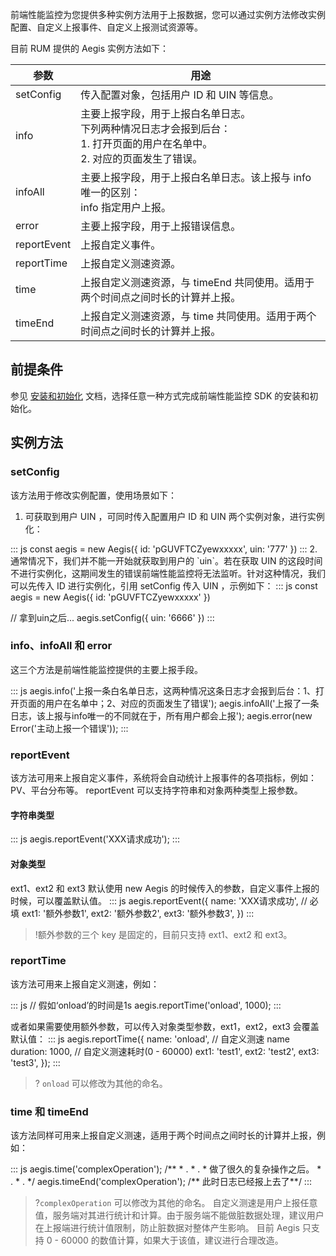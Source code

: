 ﻿前端性能监控为您提供多种实例方法用于上报数据，您可以通过实例方法修改实例配置、自定义上报事件、自定义上报测试资源等。

目前 RUM 提供的 Aegis 实例方法如下：  

| 参数 | 用途 |
|---------|---------|
| setConfig | 传入配置对象，包括用户 ID 和 UIN 等信息。|
|info|主要上报字段，用于上报白名单日志。<br>下列两种情况日志才会报到后台：<br>1. 打开页面的用户在名单中。<br>2. 对应的页面发生了错误。 |
|infoAll|主要上报字段，用于上报白名单日志。该上报与 info 唯一的区别： <br>info 指定用户上报。|infoAll 所有用户都会上报。|
|error|主要上报字段，用于上报错误信息。|
|reportEvent|上报自定义事件。|
|reportTime|上报自定义测速资源。|
|time|上报自定义测速资源，与 timeEnd 共同使用。适用于两个时间点之间时长的计算并上报。|
|timeEnd|上报自定义测速资源，与 time 共同使用。适用于两个时间点之间时长的计算并上报。|


## 前提条件
参见 [安装和初始化](https://cloud.tencent.com/document/product/1464/58553) 文档，选择任意一种方式完成前端性能监控 SDK 的安装和初始化。

## 实例方法

### setConfig

该方法用于修改实例配置，使用场景如下：  
1. 可获取到用户 UIN ，可同时传入配置用户 ID 和 UIN 两个实例对象，进行实例化：
<dx-codeblock>
:::  js
const aegis = new Aegis({
    id: 'pGUVFTCZyewxxxxx',
    uin: '777'
})
:::
</dx-codeblock>
2. 通常情况下，我们并不能一开始就获取到用户的 `uin`。若在获取 UIN 的这段时间不进行实例化，这期间发生的错误前端性能监控将无法监听。针对这种情况，我们可以先传入 ID 进行实例化，引用 setConfig 传入 UIN ，示例如下：
<dx-codeblock>
:::  js
const aegis = new Aegis({
    id: 'pGUVFTCZyewxxxxx'
})

// 拿到uin之后...
aegis.setConfig({
    uin: '6666'
})
:::
</dx-codeblock>

### info、infoAll 和 error
这三个方法是前端性能监控提供的主要上报手段。

<dx-codeblock>
:::  js
aegis.info('上报一条白名单日志，这两种情况这条日志才会报到后台：1、打开页面的用户在名单中；2、对应的页面发生了错误');
aegis.infoAll('上报了一条日志，该上报与info唯一的不同就在于，所有用户都会上报');
aegis.error(new Error('主动上报一个错误'));
:::
</dx-codeblock>

### reportEvent

该方法可用来上报自定义事件，系统将会自动统计上报事件的各项指标，例如：PV、平台分布等。
reportEvent 可以支持字符串和对象两种类型上报参数。

#### 字符串类型
<dx-codeblock>
:::  js
aegis.reportEvent('XXX请求成功');
:::
</dx-codeblock>

#### 对象类型
ext1、ext2 和 ext3 默认使用 new Aegis 的时候传入的参数，自定义事件上报的时候，可以覆盖默认值。
<dx-codeblock>
:::  js
aegis.reportEvent({
    name: 'XXX请求成功', // 必填
    ext1: '额外参数1',
    ext2: '额外参数2',
    ext3: '额外参数3',
})
:::
</dx-codeblock>

>!额外参数的三个 key 是固定的，目前只支持 ext1、ext2 和 ext3。

### reportTime

该方法可用来上报自定义测速，例如：

<dx-codeblock>
:::  js
// 假如‘onload’的时间是1s
aegis.reportTime('onload', 1000);
:::
</dx-codeblock>

或者如果需要使用额外参数，可以传入对象类型参数，ext1，ext2，ext3 会覆盖默认值：
<dx-codeblock>
:::  js
aegis.reportTime({
    name: 'onload', // 自定义测速 name
    duration: 1000, // 自定义测速耗时(0 - 60000)
    ext1: 'test1',
    ext2: 'test2',
    ext3: 'test3',
});
:::
</dx-codeblock>

>? `onload` 可以修改为其他的命名。

### time 和 timeEnd

该方法同样可用来上报自定义测速，适用于两个时间点之间时长的计算并上报，例如：

<dx-codeblock>
:::  js
aegis.time('complexOperation');
/**
 * .
 * .
 * 做了很久的复杂操作之后。
 * .
 * .
 */
aegis.timeEnd('complexOperation'); /** 此时日志已经报上去了**/
:::
</dx-codeblock>

>?`complexOperation` 可以修改为其他的命名。
> 自定义测速是用户上报任意值，服务端对其进行统计和计算。由于服务端不能做脏数据处理，建议用户在上报端进行统计值限制，防止脏数据对整体产生影响。
> 目前 Aegis 只支持 0 - 60000 的数值计算，如果大于该值，建议进行合理改造。 
